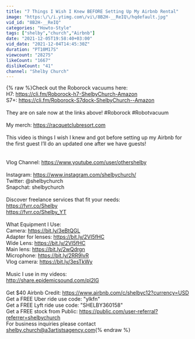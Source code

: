 ```yaml
---
title: "7 Things I Wish I Knew BEFORE Setting Up My Airbnb Rental"
image: "https:\/\/i.ytimg.com\/vi\/8B2H-__ReIQ\/hqdefault.jpg"
vid_id: "8B2H-__ReIQ"
categories: "Howto-Style"
tags: ["shelby","church","Airbnb"]
date: "2021-12-05T19:58:40+03:00"
vid_date: "2021-12-04T14:45:30Z"
duration: "PT10M17S"
viewcount: "28275"
likeCount: "1667"
dislikeCount: "41"
channel: "Shelby Church"
---
```

{% raw %}Check out the Roborock vacuums here: <br />H7: <a rel="nofollow" target="blank" href="https://cli.fm/Roborock-h7-ShelbyChurch-Amazon">https://cli.fm/Roborock-h7-ShelbyChurch-Amazon</a> <br />S7+: <a rel="nofollow" target="blank" href="https://cli.fm/Roborock-S7dock-ShelbyChurch--Amazon">https://cli.fm/Roborock-S7dock-ShelbyChurch--Amazon</a><br /><br />They are on sale now at the links above!  #Roborock  #Robotvacuum<br /><br />My merch:  <a rel="nofollow" target="blank" href="https://racquetclubresort.com">https://racquetclubresort.com</a><br /><br />This video is things I wish I knew and got before setting up my Airbnb for the first guest I’ll do an updated one after we have guests!    <br /><br /><br />Vlog Channel: <a rel="nofollow" target="blank" href="https://www.youtube.com/user/othershelby">https://www.youtube.com/user/othershelby</a><br /><br />Instagram: <a rel="nofollow" target="blank" href="https://www.instagram.com/shelbychurch/">https://www.instagram.com/shelbychurch/</a><br />Twitter: @shelbychurch<br />Snapchat: shelbychurch<br /><br /> Discover freelance services that fit your needs:<br /><a rel="nofollow" target="blank" href="https://fvrr.co/Shelby">https://fvrr.co/Shelby</a> <br /><a rel="nofollow" target="blank" href="https://fvrr.co/Shelby_YT">https://fvrr.co/Shelby_YT</a><br /><br />What Equipment I Use:<br />Camera: <a rel="nofollow" target="blank" href="https://bit.ly/3eBtQGL">https://bit.ly/3eBtQGL</a><br />Adapter for lenses: <a rel="nofollow" target="blank" href="https://bit.ly/2VI5fHC">https://bit.ly/2VI5fHC</a><br />Wide Lens: <a rel="nofollow" target="blank" href="https://bit.ly/2VI5fHC">https://bit.ly/2VI5fHC</a><br />Main lens: <a rel="nofollow" target="blank" href="https://bit.ly/2wQdrgn">https://bit.ly/2wQdrgn</a><br />Microphone: <a rel="nofollow" target="blank" href="https://bit.ly/2RR9lvR">https://bit.ly/2RR9lvR</a><br />Vlog camera: <a rel="nofollow" target="blank" href="https://bit.ly/3esTkWy">https://bit.ly/3esTkWy</a><br /><br />Music I use in my videos:<br /><a rel="nofollow" target="blank" href="http://share.epidemicsound.com/pl2lG">http://share.epidemicsound.com/pl2lG</a><br /><br />Get $40 Airbnb Credit: <a rel="nofollow" target="blank" href="https://www.airbnb.com/c/shelbyc12?currency=USD">https://www.airbnb.com/c/shelbyc12?currency=USD</a><br />Get a FREE Uber ride use code: &quot;ylkfn&quot;<br />Get a FREE Lyft ride use code: &quot;SHELBY360158&quot;<br />Get a FREE stock from Public: <a rel="nofollow" target="blank" href="https://public.com/user-referral?referrer=shelbychurch">https://public.com/user-referral?referrer=shelbychurch</a><br />For business inquiries please contact shelby.church@a3artistsagency.com{% endraw %}
